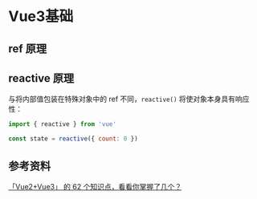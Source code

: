 # Vue3基础



## **ref 原理**

## **reactive 原理**

与将内部值包装在特殊对象中的 ref 不同，`reactive()` 将使对象本身具有响应性：

```js
import { reactive } from 'vue'

const state = reactive({ count: 0 })
```

## **参考资料**

[「Vue2+Vue3」 的 62 个知识点，看看你掌握了几个？](https://mp.weixin.qq.com/s/CAYPxaDrKChSgO1PMUGcAg)
